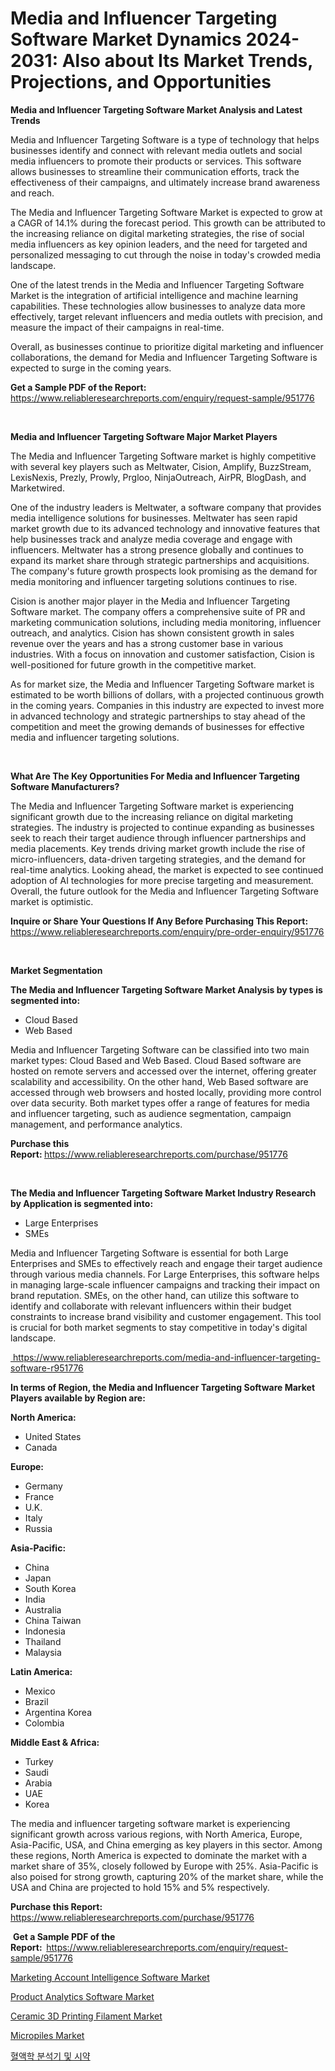 <p><h1>Media and Influencer Targeting Software Market Dynamics 2024-2031: Also about Its Market Trends, Projections, and Opportunities</h1></p><p><strong>Media and Influencer Targeting Software Market Analysis and Latest Trends</strong></p>
<p><p>Media and Influencer Targeting Software is a type of technology that helps businesses identify and connect with relevant media outlets and social media influencers to promote their products or services. This software allows businesses to streamline their communication efforts, track the effectiveness of their campaigns, and ultimately increase brand awareness and reach.</p><p>The Media and Influencer Targeting Software Market is expected to grow at a CAGR of 14.1% during the forecast period. This growth can be attributed to the increasing reliance on digital marketing strategies, the rise of social media influencers as key opinion leaders, and the need for targeted and personalized messaging to cut through the noise in today's crowded media landscape.</p><p>One of the latest trends in the Media and Influencer Targeting Software Market is the integration of artificial intelligence and machine learning capabilities. These technologies allow businesses to analyze data more effectively, target relevant influencers and media outlets with precision, and measure the impact of their campaigns in real-time.</p><p>Overall, as businesses continue to prioritize digital marketing and influencer collaborations, the demand for Media and Influencer Targeting Software is expected to surge in the coming years.</p></p>
<p><strong>Get a Sample PDF of the Report:&nbsp;</strong> <a href="https://www.reliableresearchreports.com/enquiry/request-sample/951776">https://www.reliableresearchreports.com/enquiry/request-sample/951776</a></p>
<p>&nbsp;</p>
<p><strong>Media and Influencer Targeting Software Major Market Players</strong></p>
<p><p>The Media and Influencer Targeting Software market is highly competitive with several key players such as Meltwater, Cision, Amplify, BuzzStream, LexisNexis, Prezly, Prowly, Prgloo, NinjaOutreach, AirPR, BlogDash, and Marketwired.</p><p>One of the industry leaders is Meltwater, a software company that provides media intelligence solutions for businesses. Meltwater has seen rapid market growth due to its advanced technology and innovative features that help businesses track and analyze media coverage and engage with influencers. Meltwater has a strong presence globally and continues to expand its market share through strategic partnerships and acquisitions. The company's future growth prospects look promising as the demand for media monitoring and influencer targeting solutions continues to rise.</p><p>Cision is another major player in the Media and Influencer Targeting Software market. The company offers a comprehensive suite of PR and marketing communication solutions, including media monitoring, influencer outreach, and analytics. Cision has shown consistent growth in sales revenue over the years and has a strong customer base in various industries. With a focus on innovation and customer satisfaction, Cision is well-positioned for future growth in the competitive market.</p><p>As for market size, the Media and Influencer Targeting Software market is estimated to be worth billions of dollars, with a projected continuous growth in the coming years. Companies in this industry are expected to invest more in advanced technology and strategic partnerships to stay ahead of the competition and meet the growing demands of businesses for effective media and influencer targeting solutions.</p></p>
<p>&nbsp;</p>
<p><strong>What Are The Key Opportunities For Media and Influencer Targeting Software Manufacturers?</strong></p>
<p><p>The Media and Influencer Targeting Software market is experiencing significant growth due to the increasing reliance on digital marketing strategies. The industry is projected to continue expanding as businesses seek to reach their target audience through influencer partnerships and media placements. Key trends driving market growth include the rise of micro-influencers, data-driven targeting strategies, and the demand for real-time analytics. Looking ahead, the market is expected to see continued adoption of AI technologies for more precise targeting and measurement. Overall, the future outlook for the Media and Influencer Targeting Software market is optimistic.</p></p>
<p><strong>Inquire or Share Your Questions If Any Before Purchasing This Report:</strong> <a href="https://www.reliableresearchreports.com/enquiry/pre-order-enquiry/951776">https://www.reliableresearchreports.com/enquiry/pre-order-enquiry/951776</a></p>
<p>&nbsp;</p>
<p><strong>Market Segmentation</strong></p>
<p><strong>The Media and Influencer Targeting Software Market Analysis by types is segmented into:</strong></p>
<p><ul><li>Cloud Based</li><li>Web Based</li></ul></p>
<p><p>Media and Influencer Targeting Software can be classified into two main market types: Cloud Based and Web Based. Cloud Based software are hosted on remote servers and accessed over the internet, offering greater scalability and accessibility. On the other hand, Web Based software are accessed through web browsers and hosted locally, providing more control over data security. Both market types offer a range of features for media and influencer targeting, such as audience segmentation, campaign management, and performance analytics.</p></p>
<p><strong>Purchase this Report:&nbsp;</strong><a href="https://www.reliableresearchreports.com/purchase/951776">https://www.reliableresearchreports.com/purchase/951776</a></p>
<p>&nbsp;</p>
<p><strong>The Media and Influencer Targeting Software Market Industry Research by Application is segmented into:</strong></p>
<p><ul><li>Large Enterprises</li><li>SMEs</li></ul></p>
<p><p>Media and Influencer Targeting Software is essential for both Large Enterprises and SMEs to effectively reach and engage their target audience through various media channels. For Large Enterprises, this software helps in managing large-scale influencer campaigns and tracking their impact on brand reputation. SMEs, on the other hand, can utilize this software to identify and collaborate with relevant influencers within their budget constraints to increase brand visibility and customer engagement. This tool is crucial for both market segments to stay competitive in today's digital landscape.</p></p>
<p><a href="https://www.reliableresearchreports.com/media-and-influencer-targeting-software-r951776">&nbsp;https://www.reliableresearchreports.com/media-and-influencer-targeting-software-r951776</a></p>
<p><strong>In terms of Region, the Media and Influencer Targeting Software Market Players available by Region are:</strong></p>
<p>
    <p> <strong> North America: </strong>
        <ul>
            <li>United States</li>
            <li>Canada</li>
        </ul>
        </p> 
    <p> <strong> Europe: </strong>
        <ul>
            <li>Germany</li>
            <li>France</li>
            <li>U.K.</li>
            <li>Italy</li>
            <li>Russia</li>
        </ul>
        </p> 
    <p> <strong> Asia-Pacific: </strong>
        <ul>
            <li>China</li>
            <li>Japan</li>
            <li>South Korea</li>
            <li>India</li>
            <li>Australia</li>
            <li>China Taiwan</li>
            <li>Indonesia</li>
            <li>Thailand</li>
            <li>Malaysia</li>
        </ul>
        </p> 
    <p> <strong> Latin America: </strong>
        <ul>
            <li>Mexico</li>
            <li>Brazil</li>
            <li>Argentina Korea</li>
            <li>Colombia</li>
        </ul>
        </p> 
    <p> <strong> Middle East & Africa: </strong>
        <ul>
            <li>Turkey</li>
            <li>Saudi</li>
            <li>Arabia</li>
            <li>UAE</li>
            <li>Korea</li>
        </ul>
    </p>
    </p>
<p><p>The media and influencer targeting software market is experiencing significant growth across various regions, with North America, Europe, Asia-Pacific, USA, and China emerging as key players in this sector. Among these regions, North America is expected to dominate the market with a market share of 35%, closely followed by Europe with 25%. Asia-Pacific is also poised for strong growth, capturing 20% of the market share, while the USA and China are projected to hold 15% and 5% respectively.</p></p>
<p><strong>Purchase this Report: </strong><a href="https://www.reliableresearchreports.com/purchase/951776">https://www.reliableresearchreports.com/purchase/951776</a></p>
<p>&nbsp;<strong>Get a Sample PDF of the Report:&nbsp;&nbsp;</strong><a href="https://www.reliableresearchreports.com/enquiry/request-sample/951776">https://www.reliableresearchreports.com/enquiry/request-sample/951776</a></p>
<p><strong></strong></p>
<p><p><a href="https://github.com/nathandecarvalho/Market-Research-Report-List-3/blob/main/marketing-account-intelligence-software-market.md">Marketing Account Intelligence Software Market</a></p><p><a href="https://github.com/kosella/Market-Research-Report-List-3/blob/main/product-analytics-software-market.md">Product Analytics Software Market</a></p><p><a href="https://www.linkedin.com/pulse/ceramic-3d-printing-filament-market-growth-trends-covid-19-gq8xf?trackingId=xNykfDaL7vCWErptt9REeg%3D%3D">Ceramic 3D Printing Filament Market</a></p><p><a href="https://www.linkedin.com/pulse/micropiles-market-provides-detailed-segmentation-based-type-geu7f?trackingId=DslRV0oP3Bl%2FAuwyCMh%2F5w%3D%3D">Micropiles Market</a></p><p><a href="https://github.com/chupp85/Market-Research-Report-List-1/blob/main/545958151411.md">혈액학 분석기 및 시약</a></p></p>